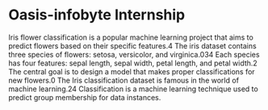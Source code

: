 # Oasis-infobyte Internship

Iris flower classification is a popular machine learning project that aims to predict flowers based on their specific features.4 The iris dataset contains three species of flowers: setosa, versicolor, and virginica.034 Each species has four features: sepal length, sepal width, petal length, and petal width.2 The central goal is to design a model that makes proper classifications for new flowers.0 The Iris classification dataset is famous in the world of machine learning.24 Classification is a machine learning technique used to predict group membership for data instances.
